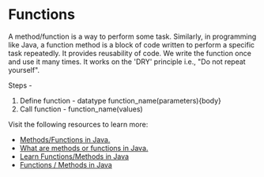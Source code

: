 # Functions

A method/function is a way to perform some task. Similarly, in programming like Java, a function method is a block of code written to perform a specific task repeatedly. It provides reusability of code. We write the function once and use it many times. It works on the 'DRY' principle i.e., "Do not repeat yourself".

Steps -

1. Define function - datatype function_name(parameters){body}
2. Call function - function_name(values)

Visit the following resources to learn more:

- [Methods/Functions in Java.](https://www.javatpoint.com/method-in-java)
- [What are methods or functions in Java.](https://www.geeksforgeeks.org/methods-in-java/)
- [Learn Functions/Methods in Java](https://www.w3schools.com/java/java_methods.asp)
- [Functions / Methods in Java](https://www.youtube.com/watch?v=vvanI8NRlSI)
